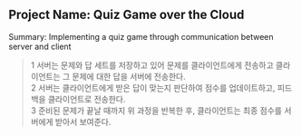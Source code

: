 Project Name: Quiz Game over the Cloud
-
Summary: Implementing a quiz game through communication between server and client
> 1 서버는 문제와 답 세트를 저장하고 있어 문제를 클라이언트에게 전송하고 클라이언트는 그 문제에 대한 답을 서버에 전송한다.  
2 서버는 클라이언트에게 받은 답이 맞는지 판단하여 점수를 업데이트하고, 피드백을 클라이언트로 전송한다.  
3 준비된 문제가 끝날 때까지 위 과정을 반복한 후, 클라이언트는 최종 점수를 서버에게 받아서 보여준다.
>
